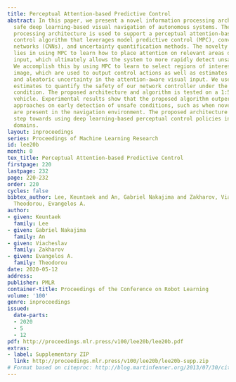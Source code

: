 ```yaml
---
title: Perceptual Attention-based Predictive Control
abstract: In this paper, we present a novel information processing architecture for
  safe deep learning-based visual navigation of autonomous systems. The proposed information
  processing architecture is used to support a perceptual attention-based predictive
  control algorithm that leverages model predictive control (MPC), convolutional neural
  networks (CNNs), and uncertainty quantification methods. The novelty of our approach
  lies in using MPC to learn how to place attention on relevant areas of the visual
  input, which ultimately allows the system to more rapidly detect unsafe conditions.
  We accomplish this by using MPC to learn to select regions of interest in the input
  image, which are used to output control actions as well as estimates of epistemic
  and aleatoric uncertainty in the attention-aware visual input. We use these uncertainty
  estimates to quantify the safety of our network controller under the current navigation
  condition. The proposed architecture and algorithm is tested on a 1:5 scale terrestrial
  vehicle. Experimental results show that the proposed algorithm outperforms previous
  approaches on early detection of unsafe conditions, such as when novel obstacles
  are present in the navigation environment. The proposed architecture is the first
  step towards using deep learning-based perceptual control policies in safety-critical
  domains.
layout: inproceedings
series: Proceedings of Machine Learning Research
id: lee20b
month: 0
tex_title: Perceptual Attention-based Predictive Control
firstpage: 220
lastpage: 232
page: 220-232
order: 220
cycles: false
bibtex_author: Lee, Keuntaek and An, Gabriel Nakajima and Zakharov, Viacheslav and
  Theodorou, Evangelos A.
author:
- given: Keuntaek
  family: Lee
- given: Gabriel Nakajima
  family: An
- given: Viacheslav
  family: Zakharov
- given: Evangelos A.
  family: Theodorou
date: 2020-05-12
address: 
publisher: PMLR
container-title: Proceedings of the Conference on Robot Learning
volume: '100'
genre: inproceedings
issued:
  date-parts:
  - 2020
  - 5
  - 12
pdf: http://proceedings.mlr.press/v100/lee20b/lee20b.pdf
extras:
- label: Supplementary ZIP
  link: http://proceedings.mlr.press/v100/lee20b/lee20b-supp.zip
# Format based on citeproc: http://blog.martinfenner.org/2013/07/30/citeproc-yaml-for-bibliographies/
---
```

